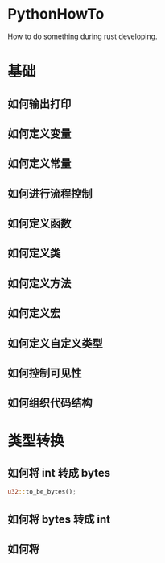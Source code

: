 # PythonHowTo

How to do something during rust developing.

# 基础

## 如何输出打印

## 如何定义变量

## 如何定义常量

## 如何进行流程控制

## 如何定义函数

## 如何定义类

## 如何定义方法

## 如何定义宏

## 如何定义自定义类型

## 如何控制可见性

## 如何组织代码结构

# 类型转换

## 如何将 int 转成 bytes

```rust
u32::to_be_bytes();
```

## 如何将 bytes 转成 int

## 如何将
